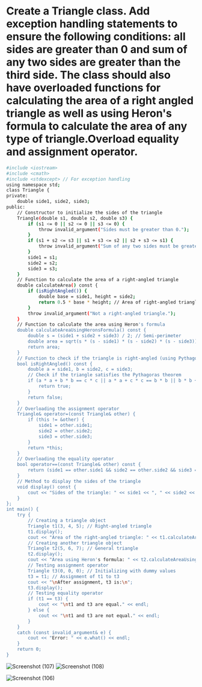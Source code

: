 #  Create a Triangle class. Add exception handling statements to ensure the following conditions: all sides are greater than 0 and sum of any two sides are greater than the third side. The class should also have overloaded functions for calculating the area of a right angled triangle as well as using Heron's formula to calculate the area of any type of triangle.Overload equality and assignment operator.
```bash
#include <iostream>
#include <cmath>
#include <stdexcept> // For exception handling
using namespace std;
class Triangle {
private:
    double side1, side2, side3;
public:
    // Constructor to initialize the sides of the triangle
    Triangle(double s1, double s2, double s3) {
        if (s1 <= 0 || s2 <= 0 || s3 <= 0) {
            throw invalid_argument("Sides must be greater than 0.");
        }
        if (s1 + s2 <= s3 || s1 + s3 <= s2 || s2 + s3 <= s1) {
            throw invalid_argument("Sum of any two sides must be greater than the third side.");
        }
        side1 = s1;
        side2 = s2;
        side3 = s3;
    }
    // Function to calculate the area of a right-angled triangle
    double calculateArea() const {
        if (isRightAngled()) {
            double base = side1, height = side2;
            return 0.5 * base * height; // Area of right-angled triangle
        }
        throw invalid_argument("Not a right-angled triangle.");
    }
    // Function to calculate the area using Heron's formula
    double calculateAreaUsingHeronsFormula() const {
        double s = (side1 + side2 + side3) / 2; // Semi-perimeter
        double area = sqrt(s * (s - side1) * (s - side2) * (s - side3));
        return area;
    }
    // Function to check if the triangle is right-angled (using Pythagoras theorem)
    bool isRightAngled() const {
        double a = side1, b = side2, c = side3;
        // Check if the triangle satisfies the Pythagoras theorem
        if (a * a + b * b == c * c || a * a + c * c == b * b || b * b + c * c == a * a) {
            return true;
        }
        return false;
    }
    // Overloading the assignment operator
    Triangle& operator=(const Triangle& other) {
        if (this != &other) {
            side1 = other.side1;
            side2 = other.side2;
            side3 = other.side3;
        }
        return *this;
    }
    // Overloading the equality operator
    bool operator==(const Triangle& other) const {
        return (side1 == other.side1 && side2 == other.side2 && side3 == other.side3);
    }
    // Method to display the sides of the triangle
    void display() const {
        cout << "Sides of the triangle: " << side1 << ", " << side2 << ", " << side3 << endl;
    }
};
int main() {
    try {
        // Creating a triangle object
        Triangle t1(3, 4, 5); // Right-angled triangle
        t1.display();
        cout << "Area of the right-angled triangle: " << t1.calculateArea() << endl;
        // Creating another triangle object
        Triangle t2(5, 6, 7); // General triangle
        t2.display();
        cout << "Area using Heron's formula: " << t2.calculateAreaUsingHeronsFormula() << endl;
        // Testing assignment operator
        Triangle t3(0, 0, 0); // Initializing with dummy values
        t3 = t1; // Assignment of t1 to t3
        cout << "\nAfter assignment, t3 is:\n";
        t3.display();
        // Testing equality operator
        if (t1 == t3) {
            cout << "\nt1 and t3 are equal." << endl;
        } else {
            cout << "\nt1 and t3 are not equal." << endl;
        }
    }
    catch (const invalid_argument& e) {
        cout << "Error: " << e.what() << endl;
    }
    return 0;
}

```
![Screenshot (107)](https://github.com/user-attachments/assets/7982f152-3ff4-4669-b1a8-6367e021d5a7)
![Screenshot (108)](https://github.com/user-attachments/assets/79be1c7a-2fdd-4591-9300-e064e455daa3)

![Screenshot (106)](https://github.com/user-attachments/assets/94e813d5-6821-4fe9-98d9-fa6a98313e93)
